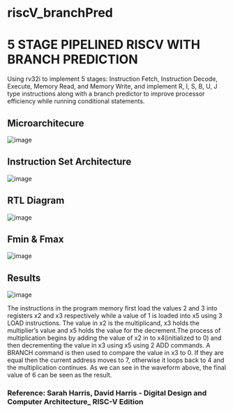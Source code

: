 # riscV_branchPred

# **5 STAGE PIPELINED RISCV WITH BRANCH PREDICTION**

Using rv32i to implement 5 stages: Instruction Fetch, Instruction Decode, Execute, Memory Read, and Memory Write, and implement R, I, S, B, U, J type instructions along with a branch predictor to improve processor efficiency while running conditional statements.

## **Microarchitecure**

![image](https://github.com/user-attachments/assets/98ff967e-64ab-4154-a78d-998dd45692a0)

## **Instruction Set Architecture**

![image](https://github.com/user-attachments/assets/778e9b57-2bd8-4fd5-a44a-132760e24b3c)

## **RTL Diagram**

![image](https://github.com/user-attachments/assets/4a86a73e-c9e9-4feb-b4f4-fb6634b99a4b)

## **Fmin & Fmax**

![image](https://github.com/user-attachments/assets/b4d6d332-2a10-492d-bcd9-4ec323b93d5e)

## **Results**

![image](https://github.com/user-attachments/assets/0854ee91-bc5e-4949-b3c7-d74c69cffca7)

 The instructions in the program memory first load the values 2 and 3 into registers x2 and x3 respectively while a value of 1 is loaded into x5 using 3 LOAD instructions. The value in x2 is the multiplicand, x3 holds the multiplier’s value and x5 holds the value for the 
decrement.The process of multiplication begins by adding the value of x2 in to x4(initialized to 0) and then decrementing the value in x3 using x5 using 2 ADD commands. A BRANCH command is then used to compare the value in x3 to 0. If they are equal then the current address moves to 7, otherwise it loops back to 4 and the multiplication continues. As we can see in the waveform above, the final value of 6 can be seen as the result.

### **Reference:** Sarah Harris, David Harris - Digital Design and Computer Architecture_ RISC-V Edition 
